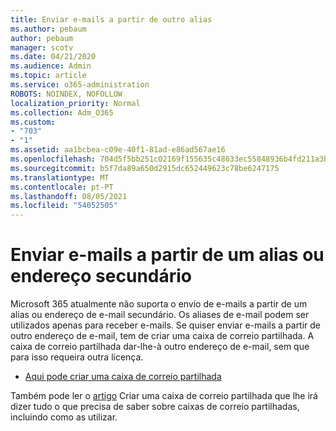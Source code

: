 ```yaml
---
title: Enviar e-mails a partir de outro alias
ms.author: pebaum
author: pebaum
manager: scotv
ms.date: 04/21/2020
ms.audience: Admin
ms.topic: article
ms.service: o365-administration
ROBOTS: NOINDEX, NOFOLLOW
localization_priority: Normal
ms.collection: Adm_O365
ms.custom:
- "703"
- "1"
ms.assetid: aa1bcbea-c09e-40f1-81ad-e86ad567ae16
ms.openlocfilehash: 704d5f5bb251c02169f155635c48633ec55848936b4fd211a3b2978811a45dc7
ms.sourcegitcommit: b5f7da89a650d2915dc652449623c78be6247175
ms.translationtype: MT
ms.contentlocale: pt-PT
ms.lasthandoff: 08/05/2021
ms.locfileid: "54052505"
---
```

# <a name="send-email-from-an-alias-or-secondary-address"></a>Enviar e-mails a partir de um alias ou endereço secundário

Microsoft 365 atualmente não suporta o envio de e-mails a partir de um alias ou endereço de e-mail secundário. Os aliases de e-mail podem ser utilizados apenas para receber e-mails. Se quiser enviar e-mails a partir de outro endereço de e-mail, tem de criar uma caixa de correio partilhada. A caixa de correio partilhada dar-lhe-à outro endereço de e-mail, sem que para isso requeira outra licença.
  
- [Aqui pode criar uma caixa de correio partilhada](https://portal.office.com/AdminPortal/Home#/AssistedGuide/addemailoptions)

Também pode ler o [artigo](/microsoft-365/admin/email/create-a-shared-mailbox) Criar uma caixa de correio partilhada que lhe irá dizer tudo o que precisa de saber sobre caixas de correio partilhadas, incluindo como as utilizar.